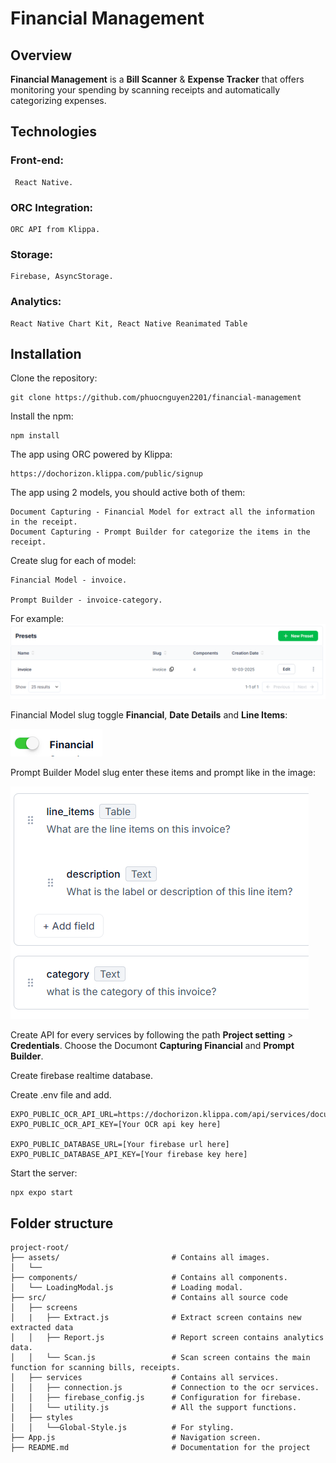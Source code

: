 # Financial Management

## Overview

**Financial Management** is a **Bill Scanner** & **Expense Tracker** that offers monitoring your spending by scanning receipts and automatically categorizing expenses. 

## Technologies

### Front-end:
     React Native.
### ORC Integration: 
    ORC API from Klippa.
### Storage: 
    Firebase, AsyncStorage.
### Analytics: 
    React Native Chart Kit, React Native Reanimated Table

## Installation

Clone the repository:

    git clone https://github.com/phuocnguyen2201/financial-management

Install the npm:

    npm install

The app using ORC powered by Klippa:

    https://dochorizon.klippa.com/public/signup

The app using 2 models, you should active both of them:

    Document Capturing - Financial Model for extract all the information in the receipt.
    Document Capturing - Prompt Builder for categorize the items in the receipt.

Create slug for each of model:

    Financial Model - invoice.
    
    Prompt Builder - invoice-category.

For example:
![Financial model's slug](/assets/financial-model-slug.PNG)

Financial Model slug toggle **Financial**, **Date Details** and **Line Items**:

![Financial model slug's details](/assets/financial.PNG)

Prompt Builder Model slug enter these items and prompt like in the image:

![Prompt builder slug's details](/assets/prompt.PNG)


Create API for every services by following the path **Project setting** > **Credentials**. Choose the Documont **Capturing Financial** and **Prompt Builder**.

Create firebase realtime database.

Create .env file and add.

    EXPO_PUBLIC_OCR_API_URL=https://dochorizon.klippa.com/api/services/document_capturing/v1
    EXPO_PUBLIC_OCR_API_KEY=[Your OCR api key here]

    EXPO_PUBLIC_DATABASE_URL=[Your firebase url here]
    EXPO_PUBLIC_DATABASE_API_KEY=[Your firebase key here]


Start the server:

    npx expo start


## Folder structure
```
project-root/
├── assets/                         # Contains all images.
│   └── 
├── components/                     # Contains all components.
│   └── LoadingModal.js             # Loading modal.
├── src/                            # Contains all source code
│   ├── screens
│   |   ├── Extract.js              # Extract screen contains new extracted data 
│   │   ├── Report.js               # Report screen contains analytics data.
│   │   └── Scan.js                 # Scan screen contains the main function for scanning bills, receipts.
│   ├── services                    # Contains all services.
│   │   ├── connection.js           # Connection to the ocr services.
│   │   ├── firebase_config.js      # Configuration for firebase.
│   │   └── utility.js              # All the support functions.
│   ├── styles
│   │   └──Global-Style.js          # For styling.
├── App.js                          # Navigation screen.
├── README.md                       # Documentation for the project
```
